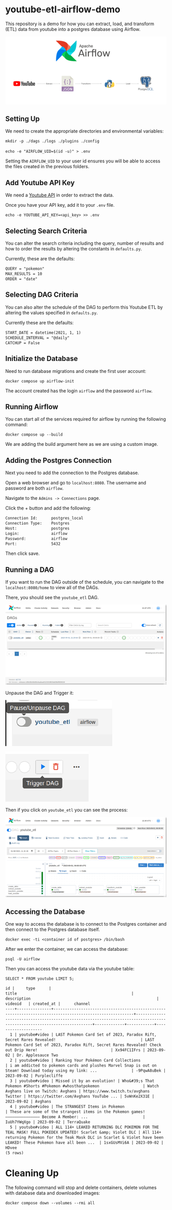 # youtube-etl-airflow-demo
This repository is a demo for how you can extract, load, and transform (ETL) data from youtube into a postgres database using Airflow.

[![alt text](/images/airflow_etl.png " ")](/images/airflow_etl.png)

## Setting Up

We need to create the appropriate directories and environmental variables:

```
mkdir -p ./dags ./logs ./plugins ./config

echo -e "AIRFLOW_UID=$(id -u)" > .env
```

Setting the `AIRFLOW_UID` to your user id ensures you will be able to access the files created in the previous folders.

## Add Youtube API Key

We need a [Youtube API](https://developers.google.com/youtube/v3/getting-started) in order to extract the data.

Once you have your API key, add it to your `.env` file.

```
echo -e YOUTUBE_API_KEY=<api_key> >> .env
```

## Selecting Search Criteria

You can alter the search criteria including the query, number of results and how to order the results by altering the constants in `defaults.py`.

Currently, these are the defaults:

```
QUERY = "pokemon"
MAX_RESULTS = 10
ORDER = "date"
```

## Selecting DAG Criteria

You can also alter the schedule of the DAG to perform this Youtube ETL by altering the values specified in `defaults.py`.

Currently these are the defaults:

```
START_DATE = datetime(2021, 1, 1)
SCHEDULE_INTERVAL = "@daily"
CATCHUP = False
```

## Initialize the Database

Need to run database migrations and create the first user account:

```
docker compose up airflow-init
```

The account created has the login `airflow` and the password `airflow`.

## Running Airflow

You can start all of the services required for airflow by running the following command:

```
docker compose up --build
```

We are adding the build argument here as we are using a custom image.

## Adding the Postgres Connection

Next you need to add the connection to the Postgres database.

Open a web browser and go to `localhost:8080`. The username and password are both `airflow`.

Navigate to the `Admins -> Connections` page.

Click the + button and add the following:

```
Connection Id:      postgres_local
Connection Type:    Postgres
Host:               postgres
Login:              airflow
Password:           airflow
Port:               5432
```

Then click save.

## Running a DAG

If you want to run the DAG outside of the schedule, you can navigate to the `localhost:8080/home` to view all of the DAGs.

There, you should see the `youtube_etl` DAG.

[![alt text](/images/airflow_dags.png " ")](/images/airflow_dags.png)

Unpause the DAG and Trigger it:

[![alt text](/images/unpause_dag.png " ")](/images/unpause_dag.png)

[![alt text](/images/trigger_dag.png " ")](/images/trigger_dag.png)

Then if you click on `youtube_etl` you can see the process:

[![alt text](/images/dag_graph.png " ")](/images/dag_graph.png)

## Accessing the Database

One way to access the database is to connect to the Postgres container and then connect to the Postgres database itself.

```
docker exec -ti <container id of postgres> /bin/bash
```

After we enter the container, we can access the database:

```
psql -U airflow
```

Then you can access the youtube data via the youtube table:

```
SELECT * FROM youtube LIMIT 5;
```

```
id |     type      |                                                  title                                                  |                                                       description                                                       |   videoid   | created_at |      channel       
----+---------------+---------------------------------------------------------------------------------------------------------+-------------------------------------------------------------------------------------------------------------------------+-------------+------------+--------------------
  1 | youtube#video | LAST Pokemon Card Set of 2023, Paradox Rift, Secret Rares Revealed!                                     | LAST Pokemon Card Set of 2023, Paradox Rift, Secret Rares Revealed! Check out Drip Here!                                | Xx94FC1IFrs | 2023-09-02 | Dr. Applesauce Two
  2 | youtube#video | Ranking Your Pokémon Card Collections                                                                   | i am addicted to pokemon cards and plushes Marvel Snap is out on Steam! Download today using my link: ...               | -9PqwA8uBek | 2023-09-02 | Purplecliffe
  3 | youtube#video | Missed it by an evolution! | Who&#39;s That Pokemon #Shorts #Pokemon #whosthatpokemon                   | Watch Avghans live on Twitch: Avghans | https://www.twitch.tv/avghans Twitter | https://twitter.com/Avghans YouTube ... | 5vWnKe2X31E | 2023-09-02 | Avghans
  4 | youtube#video | The STRANGEST Items in Pokemon                                                                          | These are some of the strangest items in the Pokemon games! ——————————————— Become A Member: ...                        | IuUh7YWqXgo | 2023-09-02 | TerraQuake
  5 | youtube#video | ALL 114+ LEAKED RETURNING DLC POKEMON FOR THE TEAL MASK! FULL POKEDEX UPDATED! Scarlet &amp; Violet DLC | All 114+ returning Pokemon for the Teak Mask DLC in Scarlet & Violet have been LEAKED! These Pokemon have all been ...  | 1sxGUsMVi6A | 2023-09-02 | HDvee
(5 rows)
```

# Cleaning Up

The following command will stop and delete containers, delete volumes with database data and downloaded images:

```
docker compose down --volumes --rmi all
```


